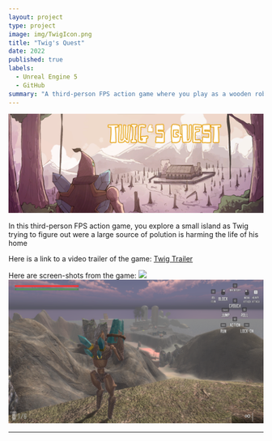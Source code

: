 ```yaml
---
layout: project
type: project
image: img/TwigIcon.png
title: "Twig's Quest"
date: 2022
published: true
labels:
  - Unreal Engine 5
  - GitHub
summary: "A third-person FPS action game where you play as a wooden robot powered by a mysterious crystal called Twig"
---
```


<img class="img-fluid" src="../img/TwigBanner.png">

In this third-person FPS action game, you explore a small island as Twig trying to figure out were a large source of polution is harming the life of his home

Here is a link to a video trailer of the game: [Twig Trailer](https://www.youtube.com/watch?v=sulj7yxplEQ)

Here are screen-shots from the game:
<img class="img-fluid" src="../img/Screenshot1.png">
<img class="img-fluid" src="../img/Screenshot2.png">
<hr>

